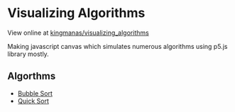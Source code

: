 # Visualizing Algorithms
View online at [kingmanas/visualizing_algorithms](https://kingmanas.github.io/visualizing_algorithms/)

Making javascript canvas which simulates numerous algorithms using p5.js library mostly.

## Algorthms

* [Bubble Sort](https://kingmanas.github.io/visualizing_algorithms/Sorting/bubble_sort/index.html)
* [Quick Sort](https://kingmanas.github.io/visualizing_algorithms/Sorting/quicksort/index.html)
